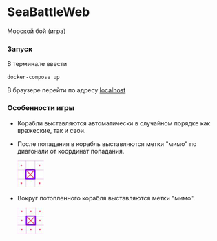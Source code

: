 # SeaBattleWeb
Морской бой (игра)
### Запуск
В терминале ввести
```
docker-compose up
```
В браузере перейти по адресу [localhost](http://localhost)
### Особенности игры
* Корабли выставляются автоматически в случайном порядке как вражеские, так и свои.
* После попадания в корабль выставляются метки "мимо" по диагонали от координат попадания.

  ![hurt](readme/hurt.png)
* Вокруг потопленного корабля выставляются метки "мимо".

  ![kill](readme/kill.png)